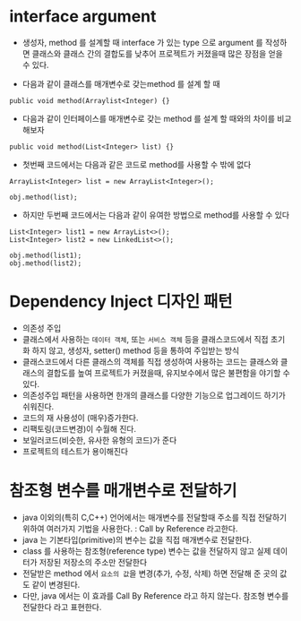 # interface argument
* 생성자, method 를 설계할 때 interface 가 있는 type 으로 argument 를 작성하면 클래스와 클래스 간의 결합도를 낮추어 프로젝트가 커졌을때 많은 장점을 얻을 수 있다.

* 다음과 같이 클래스를 매개변수로 갖는method 를 설계 할 때
```
public void method(Arraylist<Integer) {}
```
* 다음과 같이 인터페이스를 매개변수로 갖는 method 를 설계 할 때와의 차이를 비교해보자
```
public void method(List<Integer> list) {}
```
* 첫번째 코드에서는 다음과 같은 코드로 method를 사용할 수 밖에 없다
```
ArrayList<Integer> list = new ArrayList<Integer>();

obj.method(list);
```
* 하지만 두번째 코드에서는 다음과 같이 유여한 방법으로 method를 사용할 수 있다
```
List<Integer> list1 = new ArrayList<>();
List<Integer> list2 = new LinkedList<>();

obj.method(list1);
obj.method(list2);
```

# Dependency Inject 디자인 패턴
* 의존성 주입
* 클래스에서 사용하는 ```데이터 객체```, 또는 ```서비스 객체``` 등을 클래스코드에서 직접 초기화 하지 않고, 생성자, setter() method 등을 통하여 주입받는 방식
* 클래스코드에서 다른 클래스의 객체를 직접 생성하여 사용하는 코드는 클래스와 클래스의 결합도를 높여 프로젝트가 커졌을때, 유지보수에서 많은 불편함을 야기할 수 있다.
* 의존성주입 패턴을 사용하면 한개의 클래스를 다양한 기능으로 업그레이드 하기가 쉬워진다.
* 코드의 재 사용성이 (매우)증가한다.
* 리팩토링(코드변경)이 수월해 진다.
* 보일러코드(비슷한, 유사한 유형의 코드)가 준다
* 프로젝트의 테스트가 용이해진다

# 참조형 변수를 매개변수로 전달하기
* java 이외의(특히 C,C++) 언어에서는 매개변수를 전달할때 주소를 직접 전달하기 위하여 여러가지 기법을 사용한다. : Call by Reference 라고한다.
* java 는 기본타입(primitive)의 변수는 값을 직접 매개변수로 전달한다.
* class 를 사용하는 참조형(reference type) 변수는 값을 전달하지 않고 실제 데이터가 저장된 저장소의 주소만 전달한다
* 전달받은 method 에서 ```요소의 값```을 변경(추가, 수정, 삭제) 하면 전달해 준 곳의 값도 같이 변경된다.
* 다만, java 에서는 이 효과를 Call By Reference 라고 하지 않는다. 참조형 변수를 전달한다 라고 표현한다.
